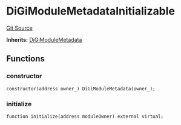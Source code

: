 # DiGiModuleMetadataInitializable
[Git Source](https://github.com/digiv3rse/core-contracts/blob/5454b58664fab805b6888a68ff40915d251f32f3/contracts/modules/DiGiModuleMetadataInitializable.sol)

**Inherits:**
[DiGiModuleMetadata](/contracts/modules/DiGiModuleMetadata.sol/contract.DiGiModuleMetadata.md)


## Functions
### constructor


```solidity
constructor(address owner_) DiGiModuleMetadata(owner_);
```

### initialize


```solidity
function initialize(address moduleOwner) external virtual;
```

